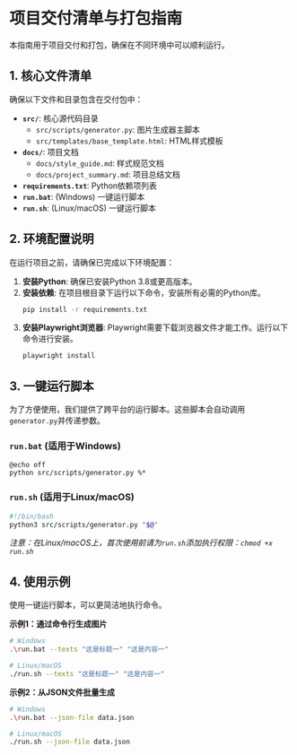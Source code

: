 # 项目交付清单与打包指南

本指南用于项目交付和打包，确保在不同环境中可以顺利运行。

## 1. 核心文件清单

确保以下文件和目录包含在交付包中：

- **`src/`**: 核心源代码目录
  - `src/scripts/generator.py`: 图片生成器主脚本
  - `src/templates/base_template.html`: HTML样式模板
- **`docs/`**: 项目文档
  - `docs/style_guide.md`: 样式规范文档
  - `docs/project_summary.md`: 项目总结文档
- **`requirements.txt`**: Python依赖项列表
- **`run.bat`**: (Windows) 一键运行脚本
- **`run.sh`**: (Linux/macOS) 一键运行脚本

## 2. 环境配置说明

在运行项目之前，请确保已完成以下环境配置：

1. **安装Python**: 确保已安装Python 3.8或更高版本。
2. **安装依赖**: 在项目根目录下运行以下命令，安装所有必需的Python库。
   ```bash
   pip install -r requirements.txt
   ```
3. **安装Playwright浏览器**: Playwright需要下载浏览器文件才能工作。运行以下命令进行安装。
   ```bash
   playwright install
   ```

## 3. 一键运行脚本

为了方便使用，我们提供了跨平台的运行脚本。这些脚本会自动调用`generator.py`并传递参数。

### `run.bat` (适用于Windows)

```batch
@echo off
python src/scripts/generator.py %*
```

### `run.sh` (适用于Linux/macOS)

```bash
#!/bin/bash
python3 src/scripts/generator.py "$@"
```
*注意：在Linux/macOS上，首次使用前请为`run.sh`添加执行权限：`chmod +x run.sh`*

## 4. 使用示例

使用一键运行脚本，可以更简洁地执行命令。

**示例1：通过命令行生成图片**
```bash
# Windows
.\run.bat --texts "这是标题一" "这是内容一"

# Linux/macOS
./run.sh --texts "这是标题一" "这是内容一"
```

**示例2：从JSON文件批量生成**
```bash
# Windows
.\run.bat --json-file data.json

# Linux/macOS
./run.sh --json-file data.json
```
